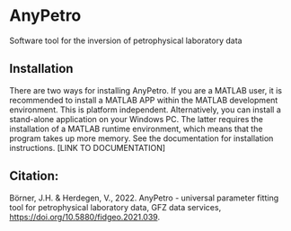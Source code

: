 # AnyPetro
Software tool for the inversion of petrophysical laboratory data

## Installation
There are two ways for installing AnyPetro. If you are a MATLAB user, it is recommended to install a MATLAB APP within the MATLAB development environment. This is platform independent. Alternatively, you can install a stand-alone application on your Windows PC. The latter requires the installation of a MATLAB runtime environment, which means that the program takes up more memory. See the documentation for installation instructions. [LINK TO DOCUMENTATION]

## Citation:

Börner, J.H. & Herdegen, V., 2022. AnyPetro - universal  parameter fitting tool for petrophysical laboratory data, GFZ data services, https://doi.org/10.5880/fidgeo.2021.039.
